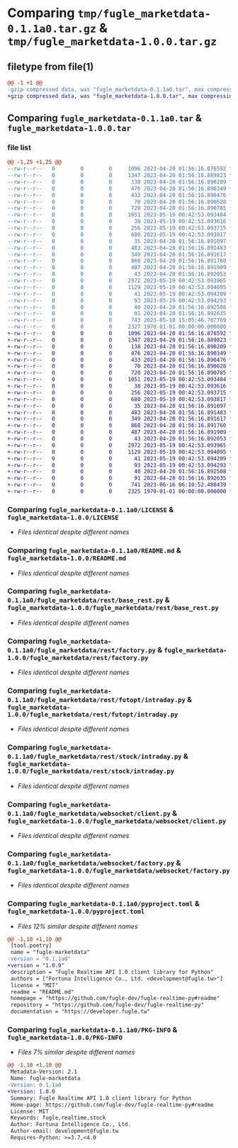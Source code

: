 # Comparing `tmp/fugle_marketdata-0.1.1a0.tar.gz` & `tmp/fugle_marketdata-1.0.0.tar.gz`

## filetype from file(1)

```diff
@@ -1 +1 @@
-gzip compressed data, was "fugle_marketdata-0.1.1a0.tar", max compression
+gzip compressed data, was "fugle_marketdata-1.0.0.tar", max compression
```

## Comparing `fugle_marketdata-0.1.1a0.tar` & `fugle_marketdata-1.0.0.tar`

### file list

```diff
@@ -1,25 +1,25 @@
--rw-r--r--   0        0        0     1096 2023-04-20 01:56:16.876592 fugle_marketdata-0.1.1a0/LICENSE
--rw-r--r--   0        0        0     1347 2023-04-20 01:56:16.889823 fugle_marketdata-0.1.1a0/README.md
--rw-r--r--   0        0        0      138 2023-04-20 01:56:16.890209 fugle_marketdata-0.1.1a0/fugle_marketdata/__init__.py
--rw-r--r--   0        0        0      476 2023-04-20 01:56:16.890349 fugle_marketdata-0.1.1a0/fugle_marketdata/client_factory.py
--rw-r--r--   0        0        0      433 2023-04-20 01:56:16.890476 fugle_marketdata-0.1.1a0/fugle_marketdata/constants.py
--rw-r--r--   0        0        0       70 2023-04-20 01:56:16.890628 fugle_marketdata-0.1.1a0/fugle_marketdata/rest/__init__.py
--rw-r--r--   0        0        0      720 2023-04-20 01:56:16.890785 fugle_marketdata-0.1.1a0/fugle_marketdata/rest/base_rest.py
--rw-r--r--   0        0        0     1051 2023-05-19 00:42:53.093484 fugle_marketdata-0.1.1a0/fugle_marketdata/rest/factory.py
--rw-r--r--   0        0        0       38 2023-05-19 00:42:53.093616 fugle_marketdata-0.1.1a0/fugle_marketdata/rest/futopt/__init__.py
--rw-r--r--   0        0        0      256 2023-05-19 00:42:53.093715 fugle_marketdata-0.1.1a0/fugle_marketdata/rest/futopt/client.py
--rw-r--r--   0        0        0      680 2023-05-19 00:42:53.093817 fugle_marketdata-0.1.1a0/fugle_marketdata/rest/futopt/intraday.py
--rw-r--r--   0        0        0       35 2023-04-20 01:56:16.891097 fugle_marketdata-0.1.1a0/fugle_marketdata/rest/stock/__init__.py
--rw-r--r--   0        0        0      483 2023-04-20 01:56:16.891483 fugle_marketdata-0.1.1a0/fugle_marketdata/rest/stock/client.py
--rw-r--r--   0        0        0      349 2023-04-20 01:56:16.891617 fugle_marketdata-0.1.1a0/fugle_marketdata/rest/stock/historical.py
--rw-r--r--   0        0        0      868 2023-04-20 01:56:16.891760 fugle_marketdata-0.1.1a0/fugle_marketdata/rest/stock/intraday.py
--rw-r--r--   0        0        0      487 2023-04-20 01:56:16.891909 fugle_marketdata-0.1.1a0/fugle_marketdata/rest/stock/snapshot.py
--rw-r--r--   0        0        0       43 2023-04-20 01:56:16.892053 fugle_marketdata-0.1.1a0/fugle_marketdata/websocket/__init__.py
--rw-r--r--   0        0        0     2972 2023-05-19 00:42:53.093965 fugle_marketdata-0.1.1a0/fugle_marketdata/websocket/client.py
--rw-r--r--   0        0        0     1129 2023-05-19 00:42:53.094095 fugle_marketdata-0.1.1a0/fugle_marketdata/websocket/factory.py
--rw-r--r--   0        0        0       41 2023-05-19 00:42:53.094209 fugle_marketdata-0.1.1a0/fugle_marketdata/websocket/futopt/__init__.py
--rw-r--r--   0        0        0       93 2023-05-19 00:42:53.094293 fugle_marketdata-0.1.1a0/fugle_marketdata/websocket/futopt/client.py
--rw-r--r--   0        0        0       40 2023-04-20 01:56:16.892508 fugle_marketdata-0.1.1a0/fugle_marketdata/websocket/stock/__init__.py
--rw-r--r--   0        0        0       91 2023-04-20 01:56:16.892635 fugle_marketdata-0.1.1a0/fugle_marketdata/websocket/stock/client.py
--rw-r--r--   0        0        0      743 2023-05-18 15:05:46.707769 fugle_marketdata-0.1.1a0/pyproject.toml
--rw-r--r--   0        0        0     2327 1970-01-01 00:00:00.000000 fugle_marketdata-0.1.1a0/PKG-INFO
+-rw-r--r--   0        0        0     1096 2023-04-20 01:56:16.876592 fugle_marketdata-1.0.0/LICENSE
+-rw-r--r--   0        0        0     1347 2023-04-20 01:56:16.889823 fugle_marketdata-1.0.0/README.md
+-rw-r--r--   0        0        0      138 2023-04-20 01:56:16.890209 fugle_marketdata-1.0.0/fugle_marketdata/__init__.py
+-rw-r--r--   0        0        0      476 2023-04-20 01:56:16.890349 fugle_marketdata-1.0.0/fugle_marketdata/client_factory.py
+-rw-r--r--   0        0        0      433 2023-04-20 01:56:16.890476 fugle_marketdata-1.0.0/fugle_marketdata/constants.py
+-rw-r--r--   0        0        0       70 2023-04-20 01:56:16.890628 fugle_marketdata-1.0.0/fugle_marketdata/rest/__init__.py
+-rw-r--r--   0        0        0      720 2023-04-20 01:56:16.890785 fugle_marketdata-1.0.0/fugle_marketdata/rest/base_rest.py
+-rw-r--r--   0        0        0     1051 2023-05-19 00:42:53.093484 fugle_marketdata-1.0.0/fugle_marketdata/rest/factory.py
+-rw-r--r--   0        0        0       38 2023-05-19 00:42:53.093616 fugle_marketdata-1.0.0/fugle_marketdata/rest/futopt/__init__.py
+-rw-r--r--   0        0        0      256 2023-05-19 00:42:53.093715 fugle_marketdata-1.0.0/fugle_marketdata/rest/futopt/client.py
+-rw-r--r--   0        0        0      680 2023-05-19 00:42:53.093817 fugle_marketdata-1.0.0/fugle_marketdata/rest/futopt/intraday.py
+-rw-r--r--   0        0        0       35 2023-04-20 01:56:16.891097 fugle_marketdata-1.0.0/fugle_marketdata/rest/stock/__init__.py
+-rw-r--r--   0        0        0      483 2023-04-20 01:56:16.891483 fugle_marketdata-1.0.0/fugle_marketdata/rest/stock/client.py
+-rw-r--r--   0        0        0      349 2023-04-20 01:56:16.891617 fugle_marketdata-1.0.0/fugle_marketdata/rest/stock/historical.py
+-rw-r--r--   0        0        0      868 2023-04-20 01:56:16.891760 fugle_marketdata-1.0.0/fugle_marketdata/rest/stock/intraday.py
+-rw-r--r--   0        0        0      487 2023-04-20 01:56:16.891909 fugle_marketdata-1.0.0/fugle_marketdata/rest/stock/snapshot.py
+-rw-r--r--   0        0        0       43 2023-04-20 01:56:16.892053 fugle_marketdata-1.0.0/fugle_marketdata/websocket/__init__.py
+-rw-r--r--   0        0        0     2972 2023-05-19 00:42:53.093965 fugle_marketdata-1.0.0/fugle_marketdata/websocket/client.py
+-rw-r--r--   0        0        0     1129 2023-05-19 00:42:53.094095 fugle_marketdata-1.0.0/fugle_marketdata/websocket/factory.py
+-rw-r--r--   0        0        0       41 2023-05-19 00:42:53.094209 fugle_marketdata-1.0.0/fugle_marketdata/websocket/futopt/__init__.py
+-rw-r--r--   0        0        0       93 2023-05-19 00:42:53.094293 fugle_marketdata-1.0.0/fugle_marketdata/websocket/futopt/client.py
+-rw-r--r--   0        0        0       40 2023-04-20 01:56:16.892508 fugle_marketdata-1.0.0/fugle_marketdata/websocket/stock/__init__.py
+-rw-r--r--   0        0        0       91 2023-04-20 01:56:16.892635 fugle_marketdata-1.0.0/fugle_marketdata/websocket/stock/client.py
+-rw-r--r--   0        0        0      741 2023-06-16 06:10:52.480439 fugle_marketdata-1.0.0/pyproject.toml
+-rw-r--r--   0        0        0     2325 1970-01-01 00:00:00.000000 fugle_marketdata-1.0.0/PKG-INFO
```

### Comparing `fugle_marketdata-0.1.1a0/LICENSE` & `fugle_marketdata-1.0.0/LICENSE`

 * *Files identical despite different names*

### Comparing `fugle_marketdata-0.1.1a0/README.md` & `fugle_marketdata-1.0.0/README.md`

 * *Files identical despite different names*

### Comparing `fugle_marketdata-0.1.1a0/fugle_marketdata/rest/base_rest.py` & `fugle_marketdata-1.0.0/fugle_marketdata/rest/base_rest.py`

 * *Files identical despite different names*

### Comparing `fugle_marketdata-0.1.1a0/fugle_marketdata/rest/factory.py` & `fugle_marketdata-1.0.0/fugle_marketdata/rest/factory.py`

 * *Files identical despite different names*

### Comparing `fugle_marketdata-0.1.1a0/fugle_marketdata/rest/futopt/intraday.py` & `fugle_marketdata-1.0.0/fugle_marketdata/rest/futopt/intraday.py`

 * *Files identical despite different names*

### Comparing `fugle_marketdata-0.1.1a0/fugle_marketdata/rest/stock/intraday.py` & `fugle_marketdata-1.0.0/fugle_marketdata/rest/stock/intraday.py`

 * *Files identical despite different names*

### Comparing `fugle_marketdata-0.1.1a0/fugle_marketdata/websocket/client.py` & `fugle_marketdata-1.0.0/fugle_marketdata/websocket/client.py`

 * *Files identical despite different names*

### Comparing `fugle_marketdata-0.1.1a0/fugle_marketdata/websocket/factory.py` & `fugle_marketdata-1.0.0/fugle_marketdata/websocket/factory.py`

 * *Files identical despite different names*

### Comparing `fugle_marketdata-0.1.1a0/pyproject.toml` & `fugle_marketdata-1.0.0/pyproject.toml`

 * *Files 12% similar despite different names*

```diff
@@ -1,10 +1,10 @@
 [tool.poetry]
 name = "fugle-marketdata"
-version = "0.1.1a0"
+version = "1.0.0"
 description = "Fugle Realtime API 1.0 client library for Python"
 authors = ["Fortuna Intelligence Co., Ltd. <development@fugle.tw>"]
 license = "MIT"
 readme = "README.md"
 homepage = "https://github.com/fugle-dev/fugle-realtime-py#readme"
 repository = "https://github.com/fugle-dev/fugle-realtime-py"
 documentation = "https://developer.fugle.tw"
```

### Comparing `fugle_marketdata-0.1.1a0/PKG-INFO` & `fugle_marketdata-1.0.0/PKG-INFO`

 * *Files 7% similar despite different names*

```diff
@@ -1,10 +1,10 @@
 Metadata-Version: 2.1
 Name: fugle-marketdata
-Version: 0.1.1a0
+Version: 1.0.0
 Summary: Fugle Realtime API 1.0 client library for Python
 Home-page: https://github.com/fugle-dev/fugle-realtime-py#readme
 License: MIT
 Keywords: fugle,realtime,stock
 Author: Fortuna Intelligence Co., Ltd.
 Author-email: development@fugle.tw
 Requires-Python: >=3.7,<4.0
```

